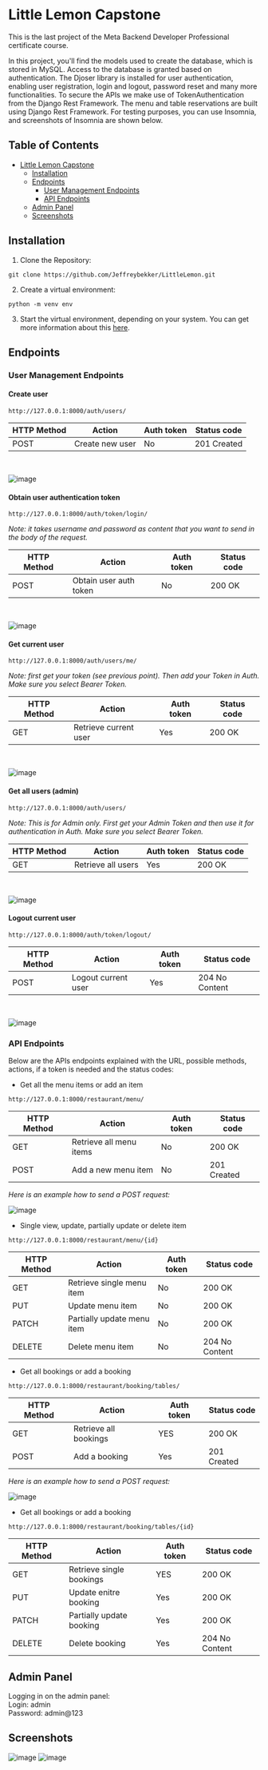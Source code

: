 # Little Lemon Capstone

<p>This is the last project of the Meta Backend Developer Professional certificate course.</p>
<p>In this project, you'll find the models used to create the database, which is stored in MySQL. Access to the database is granted based on authentication. The Djoser library is installed for user authentication, enabling user registration, login and logout, password reset and many more functionalities. To secure the APIs we make use of TokenAuthentication from the Django Rest Framework. The menu and table reservations are built using Django Rest Framework. For testing purposes, you can use Insomnia, and screenshots of Insomnia are shown below.</p>


## Table of Contents
* [Little Lemon Capstone](#little-lemon-capstone)
  * [Installation](#installation)
  * [Endpoints](#endpoints)
  	* [User Management Endpoints](#user-management-endpoints)
  	* [API Endpoints](#api-endpoints)
  * [Admin Panel](#admin-panel)
  * [Screenshots](#screenshots)

## Installation
1. Clone the Repository:
```
git clone https://github.com/Jeffreybekker/LittleLemon.git
```
2. Create a virtual environment:
```
python -m venv env
```
3. Start the virtual environment, depending on your system. You can get more information about this <a href="https://docs.python.org/3/tutorial/venv.html">here</a>.

## Endpoints
### User Management Endpoints
#### Create user
```
http://127.0.0.1:8000/auth/users/
```

<table>
	<thead>
		<tr>
			<th>HTTP Method</th>
			<th>Action</th>
			<th>Auth token</th>
			<th>Status code</th>
		</tr>
	</thead>
	<tbody>
		<tr>
			<td>POST</td>
			<td>Create new user</td>
			<td>No</td>
			<td>201 Created</td>
		</tr>
	</tbody>
</table>
<br>

![image](https://github.com/user-attachments/assets/cee12efb-6043-4f04-ab34-bce3e92e65e2)

#### Obtain user authentication token
```
http://127.0.0.1:8000/auth/token/login/
```
*Note: it takes username and password as content that you want to send in the body of the request.*

<table>
	<thead>
		<tr>
			<th>HTTP Method</th>
			<th>Action</th>
			<th>Auth token</th>
			<th>Status code</th>
		</tr>
	</thead>
	<tbody>
		<tr>
			<td>POST</td>
			<td>Obtain user auth token</td>
			<td>No</td>
			<td>200 OK</td>
		</tr>
	</tbody>
</table>
<br>

![image](https://github.com/user-attachments/assets/a18fd43d-3d0e-4e89-a332-6c004b965ac9)

#### Get current user
```
http://127.0.0.1:8000/auth/users/me/
```
*Note: first get your token (see previous point). Then add your Token in Auth. Make sure you select Bearer Token.*

<table>
	<thead>
		<tr>
			<th>HTTP Method</th>
			<th>Action</th>
			<th>Auth token</th>
			<th>Status code</th>
		</tr>
	</thead>
	<tbody>
		<tr>
			<td>GET</td>
			<td>Retrieve current user</td>
			<td>Yes</td>
			<td>200 OK</td>
		</tr>
	</tbody>
</table>
<br>

![image](https://github.com/user-attachments/assets/bea9f815-a2fd-4bab-ae6b-1282c298e489)

#### Get all users (admin)
```
http://127.0.0.1:8000/auth/users/
```
*Note: This is for Admin only. First get your Admin Token and then use it for authentication in Auth. Make sure you select Bearer Token.*

<table>
	<thead>
		<tr>
			<th>HTTP Method</th>
			<th>Action</th>
			<th>Auth token</th>
			<th>Status code</th>
		</tr>
	</thead>
	<tbody>
		<tr>
			<td>GET</td>
			<td>Retrieve all users</td>
			<td>Yes</td>
			<td>200 OK</td>
		</tr>
	</tbody>
</table>
<br>

![image](https://github.com/user-attachments/assets/dd97969b-3594-48c4-913b-b30f6aef15c1)

#### Logout current user
```
http://127.0.0.1:8000/auth/token/logout/
```

<table>
	<thead>
		<tr>
			<th>HTTP Method</th>
			<th>Action</th>
			<th>Auth token</th>
			<th>Status code</th>
		</tr>
	</thead>
	<tbody>
		<tr>
			<td>POST</td>
			<td>Logout current user</td>
			<td>Yes</td>
			<td>204 No Content</td>
		</tr>
	</tbody>
</table>
<br>

![image](https://github.com/user-attachments/assets/ff2b2032-0f98-455b-9865-342affcf88a3)


### API Endpoints
<p>Below are the APIs endpoints explained with the URL, possible methods, actions, if a token is needed and the status codes:</p>

* Get all the menu items or add an item
```
http://127.0.0.1:8000/restaurant/menu/
```
<table>
	<thead>
		<tr>
			<th>HTTP Method</th>
			<th>Action</th>
			<th>Auth token</th>
			<th>Status code</th>
		</tr>
	</thead>
	<tbody>
		<tr>
			<td>GET</td>
			<td>Retrieve all menu items</td>
			<td>No</td>
			<td>200 OK</td>
		</tr>
		<tr>
			<td>POST</td>
			<td>Add a new menu item</td>
			<td>No</td>
			<td>201 Created</td>
		</tr>
	</tbody>
</table>

*Here is an example how to send a POST request:*

![image](https://github.com/user-attachments/assets/472f5374-bb23-4331-81f9-70e506452215)

* Single view, update, partially update or delete item
```
http://127.0.0.1:8000/restaurant/menu/{id}
```
<table>
	<thead>
		<tr>
			<th>HTTP Method</th>
			<th>Action</th>
			<th>Auth token</th>
			<th>Status code</th>
		</tr>
	</thead>
	<tbody>
		<tr>
			<td>GET</td>
			<td>Retrieve single menu item</td>
			<td>No</td>
			<td>200 OK</td>
		</tr>
		<tr>
			<td>PUT</td>
			<td>Update menu item</td>
			<td>No</td>
			<td>200 OK</td>
		</tr>
			<tr>
				<td>PATCH</td>
				<td>Partially update menu item</td>
				<td>No</td>
				<td>200 OK</td>
		</tr>
			<tr>
				<td>DELETE</td>
				<td>Delete menu item</td>
				<td>No</td>
				<td>204 No Content</td>
		</tr>
	</tbody>
</table>

* Get all bookings or add a booking
```
http://127.0.0.1:8000/restaurant/booking/tables/
```
<table>
	<thead>
		<tr>
			<th>HTTP Method</th>
			<th>Action</th>
			<th>Auth token</th>
			<th>Status code</th>
		</tr>
	</thead>
	<tbody>
		<tr>
			<td>GET</td>
			<td>Retrieve all bookings</td>
			<td>YES</td>
			<td>200 OK</td>
		</tr>
		<tr>
			<td>POST</td>
			<td>Add a booking</td>
			<td>Yes</td>
			<td>201 Created</td>
		</tr>
	</tbody>
</table>

*Here is an example how to send a POST request:*

![image](https://github.com/user-attachments/assets/bdc296e9-8526-471b-967d-1d8b409ccd4e)

* Get all bookings or add a booking
```
http://127.0.0.1:8000/restaurant/booking/tables/{id}
```
<table>
	<thead>
		<tr>
			<th>HTTP Method</th>
			<th>Action</th>
			<th>Auth token</th>
			<th>Status code</th>
		</tr>
	</thead>
	<tbody>
		<tr>
			<td>GET</td>
			<td>Retrieve single bookings</td>
			<td>YES</td>
			<td>200 OK</td>
		</tr>
		<tr>
			<td>PUT</td>
			<td>Update enitre booking</td>
			<td>Yes</td>
			<td>200 OK</td>
		</tr>
		<tr>
			<td>PATCH</td>
			<td>Partially update booking</td>
			<td>Yes</td>
			<td>200 OK</td>
		</tr>
		<tr>
			<td>DELETE</td>
			<td>Delete booking</td>
			<td>Yes</td>
			<td>204 No Content</td>
		</tr>
	</tbody>
</table>

## Admin Panel
<p>Logging in on the admin panel: <br> 
Login: admin <br> 
Password: admin@123</p>

## Screenshots
![image](https://github.com/user-attachments/assets/62a6deaa-0af9-4a08-93b4-3154d8a30734)
![image](https://github.com/user-attachments/assets/cb8c4eb9-6e20-4c67-a932-855050e78a9f)

